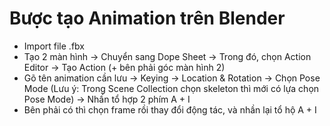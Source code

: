 # Bược tạo Animation trên Blender
- Import file .fbx 
- Tạo 2 màn hình -> Chuyển sang Dope Sheet -> Trong đó, chọn Action Editor -> Tạo Action (+ bên phải góc màn hình 2) 
- Gõ tên animation cần lưu -> Keying -> Location & Rotation -> Chọn Pose Mode (Lưu ý: Trong Scene Collection chọn skeleton thì mới có lựa chọn Pose Mode) -> Nhấn tổ hợp 2 phím A + I 
- Bên phải có thì chọn frame rồi thay đổi động tác, và nhần lại tổ hộ A + I 